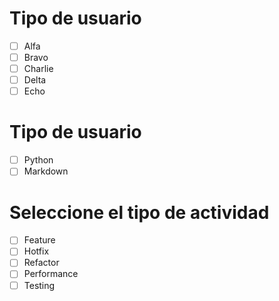 # Tipo de usuario
- [ ] Alfa
- [ ] Bravo 
- [ ] Charlie
- [ ] Delta
- [ ] Echo
      
# Tipo de usuario
- [ ] Python
- [ ] Markdown

# Seleccione el tipo de actividad
- [ ] Feature
- [ ] Hotfix
- [ ] Refactor
- [ ] Performance
- [ ] Testing
